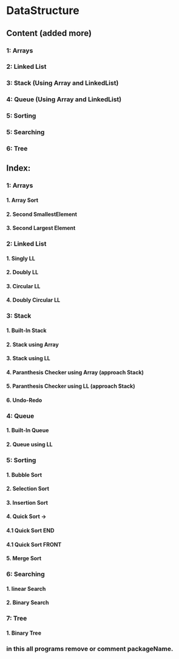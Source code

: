 # DataStructure
## Content (added more)
### 1: Arrays
### 2: Linked List
### 3: Stack (Using Array and LinkedList)
### 4: Queue (Using Array and LinkedList)
### 5: Sorting
### 5: Searching
### 6: Tree

## Index:
### 1: Arrays
#### 1. Array Sort
#### 2. Second SmallestElement
#### 3. Second Largest Element

### 2: Linked List
#### 1. Singly LL
#### 2. Doubly LL
#### 3. Circular LL
#### 4. Doubly Circular LL

### 3: Stack
#### 1. Built-In Stack
#### 2. Stack using Array
#### 3. Stack using LL
#### 4. Paranthesis Checker using Array (approach Stack)
#### 5. Paranthesis Checker using LL (approach Stack)
#### 6. Undo-Redo

### 4: Queue
#### 1. Built-In Queue
#### 2. Queue using LL

### 5: Sorting
#### 1. Bubble Sort
#### 2. Selection Sort
#### 3. Insertion Sort
#### 4. Quick Sort ->
####    4.1 Quick Sort END
####    4.1 Quick Sort FRONT
#### 5. Merge Sort

### 6: Searching
#### 1. linear Search
#### 2. Binary Search

### 7: Tree
#### 1. Binary Tree

### in this all programs remove or comment packageName.
